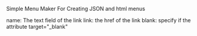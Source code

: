 Simple Menu Maker For Creating JSON and html menus

name: The text field of the link
link: the href of the link
blank: specify if the attribute target="_blank"

